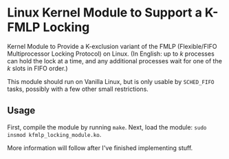 Linux Kernel Module to Support a K-FMLP Locking
===============================================
Kernel Module to Provide a K-exclusion variant of the FMLP (Flexible/FIFO
Multiprocessor Locking Protocol) on Linux. (In English: up to _k_ processes
can hold the lock at a time, and any additional processes wait for one of the
_k_ slots in FIFO order.)

This module should run on Vanilla Linux, but is only usable by `SCHED_FIFO`
tasks, possibly with a few other small restrictions.

Usage
-----

First, compile the module by running `make`.  Next, load the module:
`sudo insmod kfmlp_locking_module.ko`.

More information will follow after I've finished implementing stuff.


